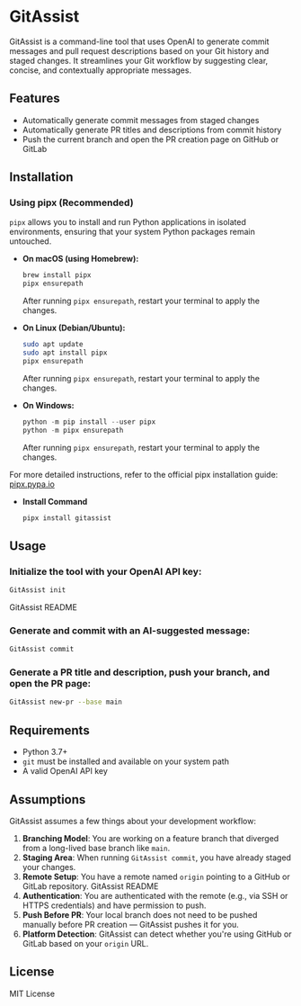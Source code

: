 # GitAssist
GitAssist is a command-line tool that uses OpenAI to generate commit messages and pull
request descriptions based on your Git history and staged changes. It streamlines your Git
workflow by suggesting clear, concise, and contextually appropriate messages.
## Features
- Automatically generate commit messages from staged changes
- Automatically generate PR titles and descriptions from commit history
- Push the current branch and open the PR creation page on GitHub or GitLab
## Installation
### Using pipx (Recommended)

`pipx` allows you to install and run Python applications in isolated environments, ensuring that your system Python packages remain untouched.

- **On macOS (using Homebrew):**

  ```bash
  brew install pipx
  pipx ensurepath
  ```

  After running `pipx ensurepath`, restart your terminal to apply the changes.

- **On Linux (Debian/Ubuntu):**

  ```bash
  sudo apt update
  sudo apt install pipx
  pipx ensurepath
  ```

  After running `pipx ensurepath`, restart your terminal to apply the changes.

- **On Windows:**

  ```powershell
  python -m pip install --user pipx
  python -m pipx ensurepath
  ```

  After running `pipx ensurepath`, restart your terminal to apply the changes.

For more detailed instructions, refer to the official pipx installation guide: [pipx.pypa.io](https://pipx.pypa.io/stable/installation/)

- **Install Command**
  ```bash
  pipx install gitassist
  ```

## Usage
### Initialize the tool with your OpenAI API key:
```bash
GitAssist init
```
GitAssist README
### Generate and commit with an AI-suggested message:
```bash
GitAssist commit
```
### Generate a PR title and description, push your branch, and open the PR page:
```bash
GitAssist new-pr --base main
```
## Requirements
- Python 3.7+
- `git` must be installed and available on your system path
- A valid OpenAI API key
## Assumptions
GitAssist assumes a few things about your development workflow:
1. **Branching Model**: You are working on a feature branch that diverged from a long-lived
base branch like `main`.
2. **Staging Area**: When running `GitAssist commit`, you have already staged your changes.
3. **Remote Setup**: You have a remote named `origin` pointing to a GitHub or GitLab
repository.
GitAssist README
4. **Authentication**: You are authenticated with the remote (e.g., via SSH or HTTPS
credentials) and have permission to push.
5. **Push Before PR**: Your local branch does not need to be pushed manually before PR
creation — GitAssist pushes it for you.
6. **Platform Detection**: GitAssist can detect whether you're using GitHub or GitLab based
on your `origin` URL.
## License
MIT License
